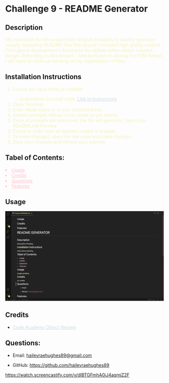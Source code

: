 # Challenge 9 - README Generator

## Description

  <span style="color:#F4F1BB">
  My motivation for this project was to have the ability to quickly generate visually appealing README files that ensure I included high quality content. Throughout development I developed my skillset within object oriented design. Reflecting on this project, I feel proficient in utlising the ESM format. I will need to continue working on my organization of files.
  </span>
  
  ## Installation Instructions
  
  <span style="color:#F4F1BB">
  <ol>
  <li>Ensure you have Node.js installed</li>
    <ul>
    <li>Instructions to install node: 
    <a href="https://docs.npmjs.com/downloading-and-installing-node-js-and-npm" style="color: #CCDCE2">Link to Instructions</a></li>
    </ul>
  <li>Open Terminal</li>
  <li>Enter 'Node index.js' in your command line</li>
  <li>Answer prompts with as much detail as you desire.</li>
  <li>Once all prompts are answered, the file will generate. Open your README.md Preview</li>
  <li>Check to make sure all desired content is present</li>
  <li>To make changes, open the raw code and make changes</li>
  <li>Save your changes and refresh your preview</li>
  </ol>
  </span>
  
## Tabel of Contents:
<div style="color:pink">
<li>
<a href="#usage" style="color:pink">Usage</a>
</li>
<li>
<a href="#credits" style="color:pink">Credits</a>
</li>
<li>
<a href="#questions" style="color:pink">Questions</a>
</li>
<li>
<a href="#features" style="color:pink">Features</a>
</li>
</div>

## Usage

![example](assets/screenshot.png)

## Credits

  <ul>
  <li>
  <a href="https://www.codecademy.com/courses/learn-javascript-objects/lessons/objects/exercises/review-objects"  style="color: #CCDCE2">Code Academy Object Review</a>
  </li>
  </ul>

## Questions:

- Email:
  <a id="#questions" href="https://www.google.com/" style="color: #E85F5C">haileyraehughes89@gmail.com</a>

- GitHub:
  <a href="https://www.google.com/" style="color: #E85F5C">https://github.com/haileyraehughes89</a>
  
  
https://watch.screencastify.com/v/dlBTGFmhA0jJ4aqmjZ2F

